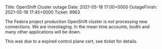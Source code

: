 Title: OpenShift Cluster outage
Date: 2021-05-18 17:00+0000
OutageFinish: 2021-05-18 17:45+0000
Ticket: 9963

The Fedora project production OpenShift cluster is not processing new connections.
We are investiaging. In the mean time accounts, bodhi and many other applications will be down.

This was due to a expired control plane cert, see ticket for details.
